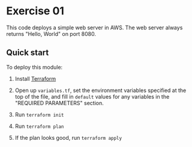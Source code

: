 # Exercise 01

This code deploys a simple web server in AWS. The web server always returns "Hello, World" on port 8080.




## Quick start

To deploy this module:

1. Install [Terraform](https://www.terraform.io/)

1. Open up `variables.tf`, set the environment variables specified at the top of the file, and fill in `default` values for
   any variables in the "REQUIRED PARAMETERS" section.

1. Run `terraform init`

1. Run `terraform plan`

1. If the plan looks good, run `terraform apply`  
